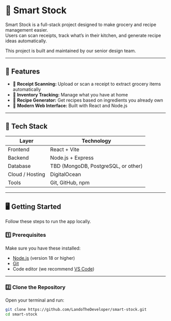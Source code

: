 # 🧠 Smart Stock

Smart Stock is a full-stack project designed to make grocery and recipe management easier.  
Users can scan receipts, track what’s in their kitchen, and generate recipe ideas automatically.

This project is built and maintained by our senior design team.

---

## 🚀 Features

- 📸 **Receipt Scanning:** Upload or scan a receipt to extract grocery items automatically  
- 🧾 **Inventory Tracking:** Manage what you have at home  
- 🍳 **Recipe Generator:** Get recipes based on ingredients you already own  
- 📱 **Modern Web Interface:** Built with React and Node.js  

---

## 🧰 Tech Stack

| Layer | Technology |
|-------|-------------|
| Frontend | React + Vite |
| Backend | Node.js + Express |
| Database | TBD (MongoDB, PostgreSQL, or other) |
| Cloud / Hosting | DigitalOcean |
| Tools | Git, GitHub, npm |

---

## 🖥️ Getting Started

Follow these steps to run the app locally.

### 1️⃣ Prerequisites

Make sure you have these installed:
- [Node.js](https://nodejs.org/en/) (version 18 or higher)
- [Git](https://git-scm.com/)
- Code editor (we recommend [VS Code](https://code.visualstudio.com/))

---

### 2️⃣ Clone the Repository

Open your terminal and run:

```bash
git clone https://github.com/LandoTheDeveloper/smart-stock.git
cd smart-stock
